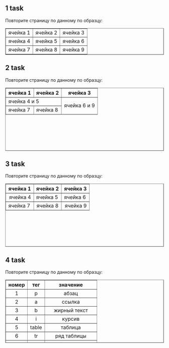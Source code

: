 ## 1 task

Повторите страницу по данному по образцу:

<table border="1">
		<tbody>
    <tr>
			<td> ячейка 1 </td>
			<td> ячейка 2 </td>
			<td> ячейка 3 </td>
		</tr>
		<tr>
			<td> ячейка 4 </td>
			<td> ячейка 5 </td>
			<td> ячейка 6 </td>
		</tr>
		<tr>
			<td> ячейка 7 </td>
			<td> ячейка 8 </td>
			<td> ячейка 9 </td>
		</tr>
	</tbody>
  </table>
  
## 2 task
  
Повторите страницу по данному по образцу:
  
  <table border="1" cellspacing="0" cellpadding="0" width="400" height="200">
		<tbody>
    <tr>
			<th> ячейка 1 </th>
			<th> ячейка 2 </th>
			<th> ячейка 3 </th>
		</tr>
		<tr>
			<td colspan="2"> ячейка 4 и 5 </td>
			<td rowspan="2"> ячейка 6 и 9 </td>
		</tr>
		<tr>
			<td> ячейка 7 </td>
			<td> ячейка 8 </td>
		</tr>
	</tbody>
  </table>
  
## 3 task
  
Повторите страницу по данному по образцу:
  
  <table border="1" cellspacing="0" cellpadding="0" width="400" height="200">
		<tbody>
      <tr>
        <th> ячейка 1 </th>
        <th> ячейка 2 </th>
        <th> ячейка 3 </th>
      </tr>
      <tr>
        <td align="right"> ячейка 4 </td>
        <td> ячейка 5 </td>
        <td> ячейка 6 </td>
      </tr>
      <tr>
        <td> ячейка 7 </td>
        <td align="center"> ячейка 8 </td>
        <td align="right"> ячейка 9 </td>
      </tr>
    </tbody>
  </table>
  
## 4 task
  
Повторите страницу по данному по образцу:

<table border="1" cellspacing="0" width="400" height="200">
		<tbody>
      <tr>
        <th>номер</th>
        <th>тег</th>
        <th>значение</th>
      </tr>
      <tr align="center">
        <td>1</td>
        <td>p</td>
        <td>абзац</td>
      </tr>
      <tr align="center">
        <td>2</td>
        <td>a</td>
        <td>ссылка</td>
      </tr>
      <tr align="center">
        <td>3</td>
        <td>b</td>
        <td>жирный текст</td>
      </tr>
      <tr align="center">
        <td>4</td>
        <td>i</td>
        <td>курсив</td>
      </tr>
      <tr align="center">
        <td>5</td>
        <td>table</td>
        <td>таблица</td>
      </tr>
      <tr align="center">
        <td>6</td>
        <td>tr</td>
        <td>ряд таблицы</td>
      </tr>
      <tr align="center">
        <td>7</td>
        <td>td</td>
        <td>ячейка таблицы</td>
      </tr>
      <tr align="center">
        <td>8</td>
        <td>th</td>
        <td>заголовок таблицы</td>
      </tr>
    </tbody>
  </table>

